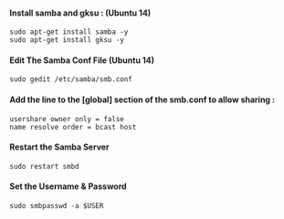 #### Install samba and gksu :  (Ubuntu 14)
  	sudo apt-get install samba -y
  	sudo apt-get install gksu -y

#### Edit The Samba Conf File (Ubuntu 14)
    sudo gedit /etc/samba/smb.conf 

#### Add the line to the [global] section of the smb.conf to allow sharing : 
    usershare owner only = false
    name resolve order = bcast host

#### Restart the Samba Server
    sudo restart smbd

#### Set the Username & Password
    sudo smbpasswd -a $USER